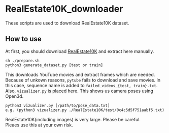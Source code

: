 # RealEstate10K_downloader
These scripts are used to download RealEstate10K dataset. 

## How to use   
At first, you should download [RealEstate10K](https://google.github.io/realestate10k/download.html) and extract here manually.   
```shell
sh ./prepare.sh
python3 generate_dataset.py [test or train]
```
This downloads YouTube movies and extract frames which are needed.  Because of unkown reasons, `pytube` fails to download and save movies. 
In this case, sequence name is added to `failed_videos_{test, train}.txt`.   
Also, `vizualizer.py` is placed here. This shows us camera poses using Open3d.
```shell
python3 vizualizer.py [/path/to/pose_data.txt]
e.g. (python3 vizualizer.py ./RealEstate10K/test/0c4c5d5f751aabf5.txt)
```

RealEstate10K(including images) is very large. Please be careful.    
Pleaes use this at your own risk.
